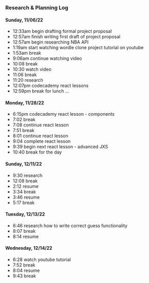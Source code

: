 ### Research & Planning Log
#### Sunday, 11/06/22
* 12:33am begin drafting formal project proposal
* 12:57am finish writing first draft of project proposal
* 12:57am begin researching NBA API
* 1:19am start watching wordle clone project tutorial on youtube
* 1:53am break
* 9:06am continue watching video
* 10:08 break
* 10:30 watch video
* 11:06 break
* 11:20 research 
* 12:07pm codecademy react lessons
* 12:59pm break for lunch
…

#### Monday, 11/28/22
* 6:15pm codecademy react lesson - components
* 7:02 break
* 7:08 continue react lesson
* 7:51 break
* 8:01 continue react lesson
* 9:04 complete react lesson
* 9:39 begin next react lesson - advanced JXS
* 10:40 break for the day

#### Sunday, 12/11/22
* 9:30 research
* 12:08 break
* 2:12 resume
* 3:34 break
* 3:46 resume
* 5:17 break

#### Tuesday, 12/13/22
* 6:46 research how to write correct guess functionality
* 8:07 break
* 8:14 resume

#### Wednesday, 12/14/22
* 6:28 watch youtube tutorial
* 7:52 break
* 8:04 resume
* 9:43 break